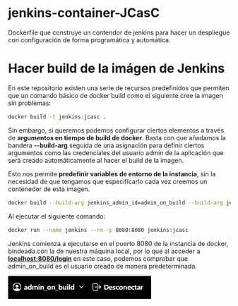 # jenkins-container-JCasC
Dockerfile que construye un contendor de jenkins para hacer un despliegue con configuración de forma programática y automática.

# Hacer build de la imágen de Jenkins

En este repositorio existen una serie de recursos predefinidos que permiten que un comando básico de docker build como el siguiente cree la imagen sin problemas:

```bash
docker build -t jenkins:jcasc .
```

Sin embargo, si queremos podemos configurar ciertos elementos a través de **argumentos en tiempo de build de docker**. Basta con que añadamos la bandera **--build-arg** seguida de una asignación para definir ciertos argumentos como las credenciales del usuario admin de la aplicación que será creado automáticamente al hacer el build de la imagen.

Esto nos permite **predefinir variables de entorno de la instancia**, sin la necesidad de que tengamos que especificarlo cada vez creemos un contenedor de esta imagen.

```bash
docker build --build-arg jenkins_admin_id=admin_on_build --build-arg jenkins_admin_pass=secret_on_build -t jenkins:jcasc .
```

Al ejecutar el siguiente comando:

```bash
docker run --name jenkins --rm -p 8080:8080 jenkins:jcasc
```

Jenkins comienza a ejecutarse en el puerto 8080 de la instancia de docker, bindeada con la de nuestra máquina local, por lo que al acceder a **[localhost:8080/login](http://localhost:8080/login)** en este caso, podemos comprobar que admin_on_build es el usuario creado de manera predeterminada.

![Imagen usuario creado](imgs/usuario_creado.PNG)
